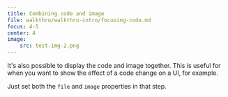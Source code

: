 ```yaml
---
title: Combining code and image
file: walkthru/walkthru-intro/focusing-code.md
focus: 4-5
center: 4
image:
    src: test-img-2.png
---
```


It's also possible to display the code and image together. This is useful for when you want to show the effect of a code change on a UI, for example.

Just set both the `file` and `image` properties in that step.
